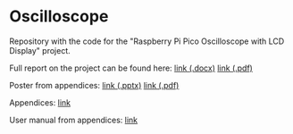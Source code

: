 # Oscilloscope

Repository with the code for the "Raspberry Pi Pico Oscilloscope with LCD Display" project.

Full report on the project can be found here: [link (.docx)](https://dmail-my.sharepoint.com/:w:/g/personal/lzen_dundee_ac_uk/EYzEWTm2zP1NrKrE901rvr4BnPzo5ITkMfzI9afpCqOsig?e=3pSr2Y)  [link (.pdf)](https://dmail-my.sharepoint.com/:b:/g/personal/lzen_dundee_ac_uk/EUoH0DPRa55EsY9YAzckqQIBndOZSk2mOEXKdUvvhfIMWA?e=ksYLnf)

Poster from appendices: [link (.pptx)](https://dmail-my.sharepoint.com/:p:/g/personal/lzen_dundee_ac_uk/EfbaPAnw0CVGm42ia_NLJD0BU3NJGMf7yhJQLrdWmwB40A?e=zQ1ak1)  [link (.pdf)](https://dmail-my.sharepoint.com/:b:/g/personal/lzen_dundee_ac_uk/EWE4Lr29mBtBpAeKjO2gFbEB4j5N2Kf_aMnmtM-5w3-8pg?e=qtiKE0)

Appendices: [link](https://dmail-my.sharepoint.com/:f:/g/personal/lzen_dundee_ac_uk/ErNiLFzqMfJJjTZie7P3huoB6sMTqttIKlPMVGPolThNtA?e=zuKJJd)

User manual from appendices: [link](https://dmail-my.sharepoint.com/:b:/g/personal/lzen_dundee_ac_uk/ESKqhO9BB91LuPZUihsZhmYB4vf8MN8ZRscV8ZdXmq2M-A?e=ziF1kT)
